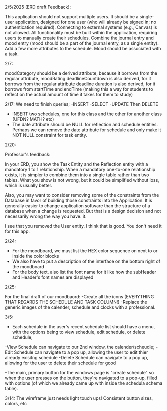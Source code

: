 2/5/2025 (ERD draft Feedback):

This application should not support multiple users.
It should be a single-user application, designed for one user (who will already be signed in; no authentication required).
Connecting to external systems (e.g., Canvas) is not allowed. All functionality must be built within the application, requiring users to manually create their schedules.
Combine the journal entry and mood entry (mood should be a part of the journal entry, as a single entity).
Add a few more attributes to the schedule.
Mood should be associated with a task.

2/7:

moodCategory should be a derived attribute, because it borrows from the regular attribute, moodRating
deadlineCountdown is also derived, for it borrows from the regular attribute deadline
duration is also derived, for it borrows from startTime and endTime (making this a way for students to reflect on the actual amount of time it takes for them to study)

2/17:
We need to finish queries;
-INSERT
-SELECT
-UPDATE
Then DELETE

- INSERT two schedules, one for this class and the other for another class (UFDN? MATH? etc)
- The date attribute should be NULL for reflection and schedule entities. Perhaps we can remove the date attribute for schedule and only make it NOT NULL constraint for task entity. 


2/20: 

Professor's feedback:

In your ERD, you show the Task Entity and the Reflection entity with a mandatory 1 to 1 relationship. When a mandatory one-to-one relationship exists, it is simpler to combine them into a single table rather than two tables. What you show is not wrong, but it could be simplified without loss, which is usually better.

Also, you may want to consider removing some of the constraints from the Database in favor of building those constraints into the Application. It is generally easier to change application software than the structure of a database when a change is requested. But that is a design decision and not necessarily wrong the way you have. it.

I see that you removed the User entity. I think that is good. You don't need it for this app.


2/24:
- For the moodboard, we must list the HEX color sequence on next to or inside the color blocks
- We also have to put a description of the interface on the bottom right of the moodboard
- For the body text, also list the font name for it like how the subHeader and Header's font names are displayed

2/25:

For the final draft of our moodbaord:
-Create all the icons (EVERYTHING THAT REGARDS THE SCHEDULE AND TASK COLUMN!)
-Replace the generic images of the calender, schedule and clocks with a professional.

3/5:
- Each schedule in the user's recent schedule list should have a menu, with the options being to view schedule, edit schedule, or delete schedule;

-View Schedule can navigate to our 2nd window, the calender/scheudle;
-Edit Schedule can navigate to a pop up, allowing the user to edit thier already exisitng schedule
-Delete Schedule can navigate to a pop up, allowing for the user to delete their schedule for good

-The main, primary button for the windows page is "create schedule" so when the user presses on the button, they're navigated to a pop-up, filled with options (of which we already came up with inside the schedula schema table).

3/14:
The wireframe just needs light touch ups! Consistent button sizes, colors, etc


